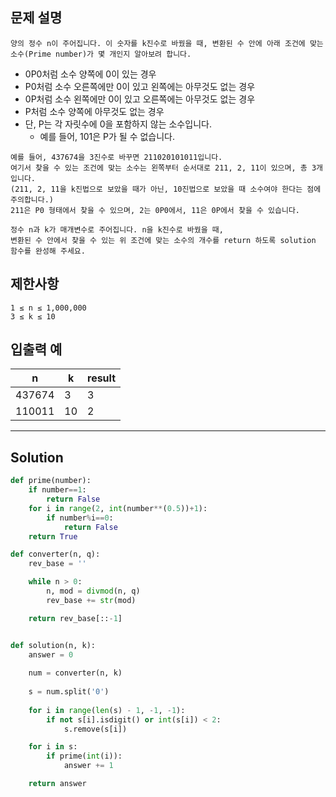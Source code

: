 ## 문제 설명

```
양의 정수 n이 주어집니다. 이 숫자를 k진수로 바꿨을 때, 변환된 수 안에 아래 조건에 맞는 소수(Prime number)가 몇 개인지 알아보려 합니다.
```

- 0P0처럼 소수 양쪽에 0이 있는 경우
- P0처럼 소수 오른쪽에만 0이 있고 왼쪽에는 아무것도 없는 경우
- 0P처럼 소수 왼쪽에만 0이 있고 오른쪽에는 아무것도 없는 경우
- P처럼 소수 양쪽에 아무것도 없는 경우
- 단, P는 각 자릿수에 0을 포함하지 않는 소수입니다.
  - 예를 들어, 101은 P가 될 수 없습니다.

```
예를 들어, 437674을 3진수로 바꾸면 211020101011입니다.
여기서 찾을 수 있는 조건에 맞는 소수는 왼쪽부터 순서대로 211, 2, 11이 있으며, 총 3개입니다.
(211, 2, 11을 k진법으로 보았을 때가 아닌, 10진법으로 보았을 때 소수여야 한다는 점에 주의합니다.)
211은 P0 형태에서 찾을 수 있으며, 2는 0P0에서, 11은 0P에서 찾을 수 있습니다.

정수 n과 k가 매개변수로 주어집니다. n을 k진수로 바꿨을 때,
변환된 수 안에서 찾을 수 있는 위 조건에 맞는 소수의 개수를 return 하도록 solution 함수를 완성해 주세요.
```

## 제한사항

```
1 ≤ n ≤ 1,000,000
3 ≤ k ≤ 10
```

## 입출력 예

| n |	k |	result |
| --- | --- | --- |
| 437674 |	3  |	3 |
| 110011 |	10 |	2 |

---

## Solution

```py
def prime(number):
    if number==1:
        return False
    for i in range(2, int(number**(0.5))+1):
        if number%i==0:
            return False
    return True

def converter(n, q):
    rev_base = ''

    while n > 0:
        n, mod = divmod(n, q)
        rev_base += str(mod)

    return rev_base[::-1] 


def solution(n, k):
    answer = 0
    
    num = converter(n, k)
    
    s = num.split('0')
    
    for i in range(len(s) - 1, -1, -1):
        if not s[i].isdigit() or int(s[i]) < 2:
            s.remove(s[i])

    for i in s:
        if prime(int(i)):
            answer += 1

    return answer
```
